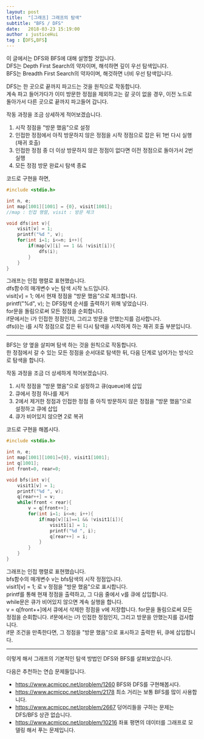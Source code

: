 ```yaml
---
layout: post
title:  "[그래프] 그래프의 탐색"
subtitle: "BFS / DFS"
date:   2018-03-23 15:19:00
author : justiceHui
tag : [DFS,BFS]
---
```


이 글에서는 DFS와 BFS에 대해 설명할 것입니다.<br>
DFS는 Depth First Search의 약자이며, 해석하면 깊이 우선 탐색입니다.<br>
BFS는 Breadth First Search의 약자이며, 해것하면 너비 우선 탐색입니다.<br>

DFS는 한 곳으로 끝까지 파고드는 것을 원칙으로 작동합니다.<br>
계속 파고 들어가다가 이미 방문한 정점을 제외하고는 갈 곳이 없을 경우, 이전 노드로 돌아가서 다른 곳으로 끝까지 파고들어 갑니다.

작동 과정을 조금 상세하게 적어보겠습니다.
1. 시작 정점을 "방문 했음"으로 설정
2. 인접한 정점에서 아직 방문하지 않은 정점을 시작 정점으로 잡은 뒤 1번 다시 실행(재귀 호출)
3. 인접한 정점 중 더 이상 방문하지 않은 정점이 없다면 이전 정점으로 돌아가서 2번 실행
4. 모든 정점 방문 완료시 탐색 종료

코드로 구현을 하면,
```cpp
#include <stdio.h>

int n, e;
int map[1001][1001] = {0}, visit[1001];
//map : 인접 행렬, visit : 방문 체크

void dfs(int v){
	visit[v] = 1;
	printf("%d ", v);
	for(int i=1; i<=n; i++){
		if(map[v][i] == 1 && !visit[i]){
			dfs(i);
		}
	}
}
```

그래프는 인접 행렬로 표현했습니다.<br>
dfs함수의 매개변수 v는 탐색 시작 노드입니다.<br>
visit[v] = 1; 에서 현재 정점을 "방문 했음"으로 체크합니다.<br>
printf("%d", v); 는 DFS탐색 순서를 출력하기 위해 넣었습니다.<br>
for문을 돌림으로써 모든 정점을 순회합니다.<br>
if문에서는 i가 인접한 정점인지, 그리고 방문을 안했는지를 검사합니다.<br>
dfs(i)는 i를 시작 정점으로 잡은 뒤 다시 탐색을 시작하게 하는 재귀 호출 부분입니다.

<hr>

BFS는 양 옆을 살피며 탐색 하는 것을 원칙으로 작동합니다.<br>
한 정점에서 갈 수 있는 모든 정점을 순서대로 탐색한 뒤, 다음 단계로 넘어가는 방식으로 탐색을 합니다.

작동 과정을 조금 더 상세하게 적어보겠습니다.
1. 시작 정점을 "방문 했음"으로 설정하고 큐(queue)에 삽입
2. 큐에서 정점 하나를 제거
3. 2에서 제거한 정점과 인접한 정점 중 아직 방문하지 않은 정점을 "방문 했음"으로 설정하고 큐에 삽입
4. 큐가 비어있지 않으면 2로 복귀

코드로 구현을 해봅시다.
```cpp
#include <stdio.h>

int n, e;
int map[1001][1001]={0}, visit1[1001];
int q[1001];
int front=0, rear=0;

void bfs(int v){
	visit1[v] = 1;
	printf("%d ", v);
	q[rear++] = v;
	while(front < rear){
		v = q[front++];
		for(int i=1; i<=n; i++){
			if(map[v][i]==1 && !visit1[i]){
				visit1[i] = 1;
				printf("%d ", i);
				q[rear++] = i;
			}
		}
	}
}
```
그래프는 인접 행렬로 표현했습니다.<br>
bfs함수의 매개변수 v는 bfs탐색의 시작 정점입니다.<br>
visit1[v] = 1; 로 v 정점을 "방문 했음"으로 표시합니다.<br>
printf를 통해 현재 정점을 출력하고, 그 다음 줄에서 v를 큐에 삽입합니다.<br>
while문은 큐가 비어있지 않으면 계속 실행을 합니다.<br>
v = q[front++]에서 큐에서 삭제한 정점을 v에 저장합니다.
for문을 돌림으로써 모든 정점을 순회합니다.
if문에서는 i가 인접한 정점인지, 그리고 방문을 안했는지를 검사합니다.<br>
if문 조건을 만족한다면, 그 정점을 "방문 했음"으로 표시하고 출력한 뒤, 큐에 삽입합니다.<br>

<hr>

이렇게 해서 그래프의 기본적인 탐색 방법인 DFS와 BFS를 살펴보았습니다.

다음은 추천하는 연습 문제들입니다.<br>
* https://www.acmicpc.net/problem/1260 BFS와 DFS를 구현해봅시다.
* https://www.acmicpc.net/problem/2178 최소 거리는 보통 BFS를 많이 사용합니다.
* https://www.acmicpc.net/problem/2667 덩어리들을 구하는 문제는 DFS/BFS 상관 없습니다.
* https://www.acmicpc.net/problem/10216 좌표 평면의 데이터를 그래프로 모델링 해서 푸는 문제입니다.
